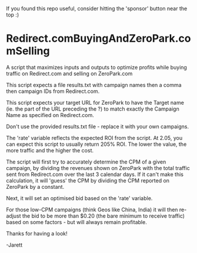 If you found this repo useful, consider hitting the 'sponsor' button near the top :)



# Redirect.comBuyingAndZeroPark.comSelling
A script that maximizes inputs and outputs to optimize profits while buying traffic on Redirect.com and selling on ZeroPark.com

This script expects a file results.txt with campaign names then a comma then campaign IDs from Redirect.com.

This script expects your target URL for ZeroPark to have the Target name (ie. the part of the URL preceding the ?) to match exactly the Campaign Name as specified on Redirect.com.

Don't use the provided results.txt file - replace it with your own campaigns.

The 'rate' variable reflects the expected ROI from the script. At 2.05, you can expect this script to usually return 205% ROI. The lower the value, the more traffic and the higher the cost.

The script will first try to accurately determine the CPM of a given campaign, by dividing the revenues shown on ZeroPark with the total traffic sent from Redirect.com over the last 3 calendar days. If it can't make this calculation, it will 'guess' the CPM by dividing the CPM reported on ZeroPark by a constant.

Next, it will set an optimised bid based on the 'rate' variable.

For those low-CPM campaigns (think Geos like China, India) it will then re-adjust the bid to be more than $0.20 (the bare minimum to receive traffic) based on some factors - but will always remain profitable.

Thanks for having a look!

-Jarett
